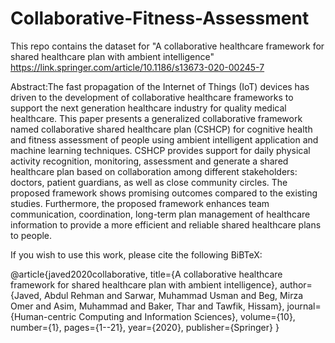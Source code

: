 # Collaborative-Fitness-Assessment
This repo contains the dataset for "A collaborative healthcare framework for shared healthcare plan with ambient intelligence"
https://link.springer.com/article/10.1186/s13673-020-00245-7

Abstract:The fast propagation of the Internet of Things (IoT) devices has driven to the development of collaborative healthcare frameworks to support the next generation healthcare industry for quality medical healthcare. This paper presents a generalized collaborative framework named collaborative shared healthcare plan (CSHCP) for cognitive health and fitness assessment of people using ambient intelligent application and machine learning techniques. CSHCP provides support for daily physical activity recognition, monitoring, assessment and generate a shared healthcare plan based on collaboration among different stakeholders: doctors, patient guardians, as well as close community circles. The proposed framework shows promising outcomes compared to the existing studies. Furthermore, the proposed framework enhances team communication, coordination, long-term plan management of healthcare information to provide a more efficient and reliable shared healthcare plans to people.

If you wish to use this work, please cite the following BiBTeX:


@article{javed2020collaborative,
  title={A collaborative healthcare framework for shared healthcare plan with ambient intelligence},
  author={Javed, Abdul Rehman and Sarwar, Muhammad Usman and Beg, Mirza Omer and Asim, Muhammad and Baker, Thar and Tawfik, Hissam},
  journal={Human-centric Computing and Information Sciences},
  volume={10},
  number={1},
  pages={1--21},
  year={2020},
  publisher={Springer}
}
